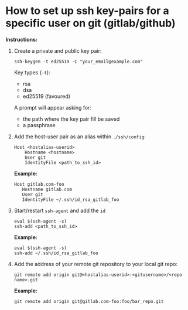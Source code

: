 # How to set up ssh key-pairs for a specific user on git (gitlab/github)

**Instructions:**


1. Create a private and public key pair:
    
    ~~~~
    ssh-keygen -t ed25519 -C "your_email@example.com"
    ~~~~

	Key types (`-t`):
	- rsa
	- dsa
	- ed25519 (favoured)
        
    A prompt will appear asking for:
    - the path where the key pair fill be saved
    - a passphrase

2. Add the host-user pair as an alias within `./ssh/config`:

	~~~~
	Host <hostalias-userid>
	    Hostname <hostname>
	    User git
	    IdentityFile <path_to_ssh_id>
	~~~~
	
	
	**Example:**
	
	~~~~
	Host gitlab.com-foo
	   Hostname gitlab.com
	   User git
	   IdentityFile ~/.ssh/id_rsa_gitlab_foo
	~~~~

3. Start/restart `ssh-agent` and add the `id`

    ~~~~
    eval $(ssh-agent -s)
    ssh-add <path_to_ssh_id>
    ~~~~

	**Example:**

    ~~~~
    eval $(ssh-agent -s)
    ssh-add ~/.ssh/id_rsa_gitlab_foo
    ~~~~

4. Add the address of your remote git repository to your local git repo:

	~~~~
	git remote add origin git@<hostalias-userid>:<gitusername>/<repo name>.git
	~~~~

	**Example:**

	~~~~
	git remote add origin git@gitlab.com-foo:foo/bar_repo.git
	~~~~

